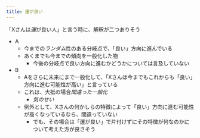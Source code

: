 ```yaml
---
title: 運が良い
---
```


「Xさんは*運*が良い人」と言う時に、解釈が二つありそう

* A
  * 今までの*ランダム*性のある分岐点で、「良い」方向に進んでいる
  * あくまでも今までの傾向を一般化した物
    * 今後の分岐点で良い方向に進むかどうかについては言及していない
* B
  * Aをさらに未来にまで一般化して、「Xさんは今までもこれからも「良い」方向に進む可能性が高い」と言っている
  * これは、大抵の場合*間違った一般化*
    * *気のせい*
  * 例外として、Xさんの何かしらの特徴によって「良い」方向に進む可能性が高くなっているなら、間違っていない
    * でも、その場合は「運が良い」で片付けずにその特徴が何なのかについて考えた方が良さそう
